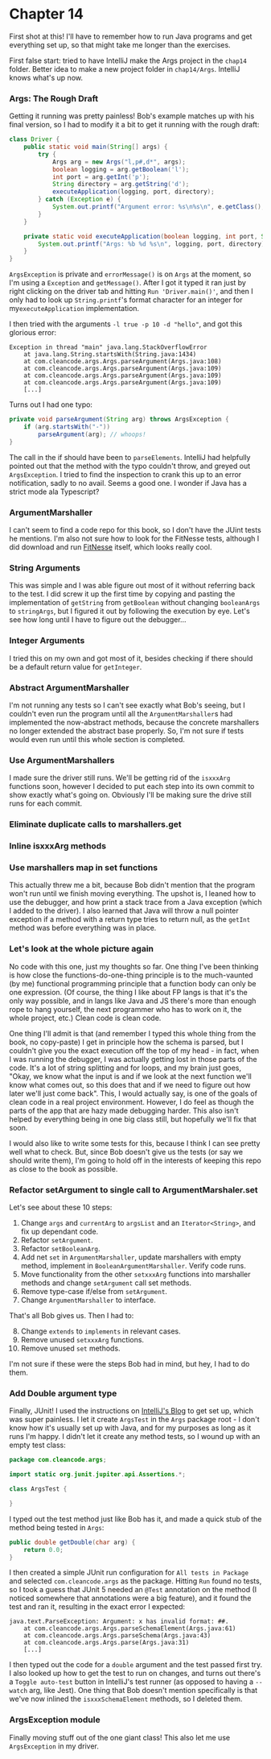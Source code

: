 # Chapter 14

First shot at this! I'll have to remember how to run Java programs and get everything set up, so that might take me
longer than the exercises.

First false start: tried to have IntelliJ make the Args project in the `chap14` folder. Better idea to make a new project
folder in `chap14/Args`. IntelliJ knows what's up now.

### Args: The Rough Draft
Getting it running was pretty painless! Bob's example matches up with his final version, so I had to modify it a bit to
get it running with the rough draft:

```java
class Driver {
    public static void main(String[] args) {
        try {
            Args arg = new Args("l,p#,d*", args);
            boolean logging = arg.getBoolean('l');
            int port = arg.getInt('p');
            String directory = arg.getString('d');
            executeApplication(logging, port, directory);
        } catch (Exception e) {
            System.out.printf("Argument error: %s\n%s\n", e.getClass(), e.getMessage());
        }
    }

    private static void executeApplication(boolean logging, int port, String directory){
        System.out.printf("Args: %b %d %s\n", logging, port, directory);
    }
}
```

`ArgsException` is private and `errorMessage()` is on `Args` at the moment, so I'm using a `Exception` and
`getMessage()`. After I got it typed it ran just by right clicking on the driver tab and hitting `Run 'Driver.main()'`,
and then I only had to look up `String.printf`'s format character for an integer for my`executeApplication` implementation.

I then tried with the arguments `-l true -p 10 -d "hello"`, and got this glorious error:

```
Exception in thread "main" java.lang.StackOverflowError
    at java.lang.String.startsWith(String.java:1434)
    at com.cleancode.args.Args.parseArgument(Args.java:108)
    at com.cleancode.args.Args.parseArgument(Args.java:109)
    at com.cleancode.args.Args.parseArgument(Args.java:109)
    at com.cleancode.args.Args.parseArgument(Args.java:109)
    [...]
```

Turns out I had one typo:

```java
private void parseArgument(String arg) throws ArgsException {
    if (arg.startsWith("-"))
        parseArgument(arg); // whoops!
}
```
The call in the if should have been to `parseElements`. IntelliJ had helpfully pointed out that the method with the typo
couldn't throw, and greyed out `ArgsException`. I tried to find the inspection to crank this up to an error 
notification, sadly to no avail. Seems a good one. I wonder if Java has a strict mode ala Typescript?

### ArgumentMarshaller

I can't seem to find a code repo for this book, so I don't have the JUint tests he mentions. I'm also not sure how to
look for the FitNesse tests, although I did download and run [FitNesse](http://fitnesse.org/) itself, which looks 
really cool.

### String Arguments
 
This was simple and I was able figure out most of it without referring back to the test. I did screw it up the first
time by copying and pasting the implementation of `getString` from `getBoolean` without changing `booleanArgs` to 
`stringArgs`, but I figured it out by following the execution by eye. Let's see how long until I have to figure out
the debugger...

### Integer Arguments

I tried this on my own and got most of it, besides checking if there should be a default return value for 
`getInteger`. 

### Abstract ArgumentMarshaller

I'm not running any tests so I can't see exactly what Bob's seeing, but I couldn't even run the program until all the
`ArgumentMarshaller`s had implemented the now-abstract methods, because the concrete marshallers no longer extended
the abstract base properly. So, I'm not sure if tests would even run until this whole section is completed.

### Use ArgumentMarshallers

I made sure the driver still runs. We'll be getting rid of the `isxxxArg` functions soon, however I decided to put each
step into its own commit to show exactly what's going on. Obviously I'll be making sure the drive still runs for each
commit.

### Eliminate duplicate calls to marshallers.get

### Inline isxxxArg methods

### Use marshallers map in set functions

This actually threw me a bit, because Bob didn't mention that the program won't run until we finish moving everything.
The upshot is, I leaned how to use the debugger, and how print a stack trace from a Java exception (which I added to 
the driver). I also learned that Java will throw a null pointer exception if a method with a return type tries to
return null, as the `getInt` method was before everything was in place.

### Let's look at the whole picture again

No code with this one, just my thoughts so far. One thing I've been thinking is how close the functions-do-one-thing
principle is to the much-vaunted (by me) functional programming principle that a function body can only be one 
expression. (Of course, the thing I like about FP langs is that it's the only way possible, and in langs like Java and
JS  there's more than enough rope to hang yourself, the next programmer who has to work on it, the whole project, etc.)
Clean code is clean code. 

One thing I'll admit is that (and remember I typed this whole thing from the book, no copy-paste) I get in principle
how the schema is parsed, but I couldn't give you the exact execution off the top of my head - in fact, when I was 
running the debugger, I was actually getting lost in those parts of the code. It's a lot of string splitting and for
loops, and my brain just goes, "Okay, we know what the input is and if we look at the next function we'll know what
comes out, so this does that and if we need to figure out how later we'll just come back". This, I would actually say,
is one of the goals of clean code in a real project environment. However, I do feel as though the parts of the app that
are hazy made debugging harder. This also isn't helped by everything being in one big class still, but hopefully we'll
fix that soon.

I would also like to write some tests for this, because I think I can see pretty well what to check. But, since Bob
doesn't give us the tests (or say we should write them), I'm going to hold off in the interests of keeping this repo
as close to the book as possible.

### Refactor setArgument to single call to ArgumentMarshaler.set

Let's see about these 10 steps:

1. Change `args` and `currentArg` to `argsList` and an `Iterator<String>`, and fix up dependant code.
2. Refactor `setArgument`.
3. Refactor `setBooleanArg`.
4. Add net `set` in `ArgumentMarshaller`, update marshallers with empty method, implement in 
`BooleanArgumentMarshaller`. Verify code runs.
5. Move functionality from the other `setxxxArg` functions into marshaller methods and change `setArgument` call set
methods.
6. Remove type-case if/else from `setArgument`.
7. Change `ArgumentMarshaller` to interface.

That's all Bob gives us. Then I had to:

8. Change `extends` to `implements` in relevant cases.
9. Remove unused `setxxxArg` functions.
10. Remove unused `set` methods.

I'm not sure if these were the steps Bob had in mind, but hey, I had to do them.

### Add Double argument type

Finally, JUnit! I used the instructions on [IntelliJ's Blog](https://www.jetbrains.com/help/idea/configuring-testing-libraries.html#create_test)
to get set up, which was super painless. I let it create `ArgsTest` in the `Args` package root - I don't know how it's 
usually set up with Java, and for my purposes as long as it runs I'm happy. I didn't let it create any method tests, so
I wound up with an empty test class:

```java
package com.cleancode.args;

import static org.junit.jupiter.api.Assertions.*;

class ArgsTest {

}
```

I typed out the test method just like Bob has it, and made a quick stub of the method being tested in `Args`:

```java
public double getDouble(char arg) {
    return 0.0;
}
```

I then created a simple JUnit run configuration for `All tests in Package` and selected `com.cleancode.args` as the
package. Hitting `Run` found no tests, so I took a guess that JUnit 5 needed an `@Test` annotation on the method (I
noticed somewhere that annotations were a big feature), and it found the test and ran it, resulting in the exact error
I expected:

```
java.text.ParseException: Argument: x has invalid format: ##.
    at com.cleancode.args.Args.parseSchemaElement(Args.java:61)
    at com.cleancode.args.Args.parseSchema(Args.java:43)
    at com.cleancode.args.Args.parse(Args.java:31)
    [...]
```

I then typed out the code for a `double` argument and the test passed first try. I also looked up how to get the test
to run on changes, and turns out there's a `Toggle auto-test` button in IntelliJ's test runner (as opposed to having a
`--watch` arg, like Jest). One thing that Bob doesn't mention specifically is that we've now inlined the 
`isxxxSchemaElement` methods, so I deleted them. 

### ArgsException module

Finally moving stuff out of the one giant class! This also let me use `ArgsException` in my driver.
